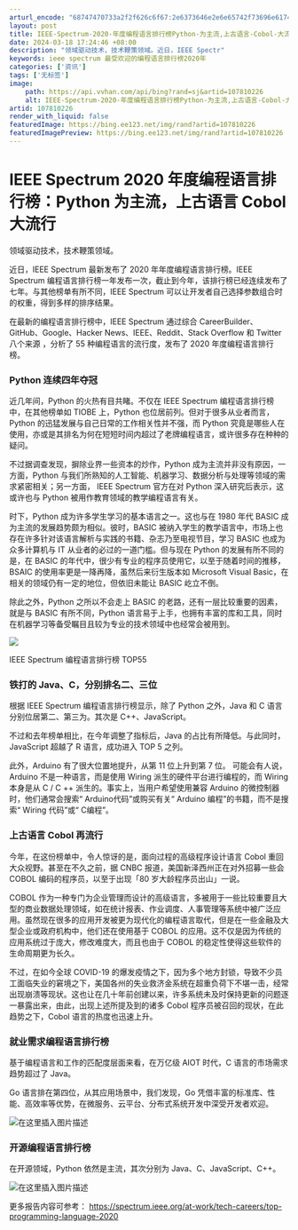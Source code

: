 ```yaml
---
arturl_encode: "68747470733a2f2f626c6f67:2e6373646e2e6e65742f73696e61745f31343932313530392f:61727469636c652f64657461696c732f313037383130323236"
layout: post
title: IEEE-Spectrum-2020-年度编程语言排行榜Python-为主流,上古语言-Cobol-大流行
date: 2024-03-18 17:24:46 +08:00
description: "领域驱动技术，技术鞭策领域。近日，IEEE Spectr"
keywords: ieee spectrum 最受欢迎的编程语言排行榜2020年
categories: ['资讯']
tags: ['无标签']
image:
    path: https://api.vvhan.com/api/bing?rand=sj&artid=107810226
    alt: IEEE-Spectrum-2020-年度编程语言排行榜Python-为主流,上古语言-Cobol-大流行
artid: 107810226
render_with_liquid: false
featuredImage: https://bing.ee123.net/img/rand?artid=107810226
featuredImagePreview: https://bing.ee123.net/img/rand?artid=107810226
---
```


# IEEE Spectrum 2020 年度编程语言排行榜：Python 为主流，上古语言 Cobol 大流行

领域驱动技术，技术鞭策领域。

近日，IEEE Spectrum 最新发布了 2020 年年度编程语言排行榜。IEEE Spectrum 编程语言排行榜一年发布一次，截止到今年，该排行榜已经连续发布了七年。与其他榜单有所不同，IEEE Spectrum 可以让开发者自己选择参数组合时的权重，得到多样的排序结果。

在最新的编程语言排行榜中，IEEE Spectrum 通过综合 CareerBuilder、GitHub、Google、Hacker News、IEEE、Reddit、Stack Overflow 和 Twitter 八个来源 ，分析了 55 种编程语言的流行度，发布了 2020 年度编程语言排行榜。

### Python 连续四年夺冠

近几年间，Python 的火热有目共睹。不仅在 IEEE Spectrum 编程语言排行榜中，在其他榜单如 TIOBE 上，Python 也位居前列。但对于很多从业者而言，Python 的迅猛发展与自己日常的工作相关性并不强，而 Python 究竟是哪些人在使用，亦或是其排名为何在短短时间内超过了老牌编程语言，或许很多存在种种的疑问。

不过据调查发现，摒除业界一些资本的炒作，Python 成为主流并非没有原因，一方面，Python 与我们所熟知的人工智能、机器学习、数据分析与处理等领域的需求紧密相关；另一方面， IEEE Spectrum 官方在对 Python 深入研究后表示，这或许也与 Python 被用作教育领域的教学编程语言有关。

时下，Python 成为许多学生学习的基本语言之一。这也与在 1980 年代 BASIC 成为主流的发展趋势颇为相似。彼时，BASIC 被纳入学生的教学语言中，市场上也存在许多针对该语言解析与实践的书籍、杂志乃至电视节目，学习 BASIC 也成为众多计算机与 IT 从业者的必过的一道门槛。但与现在 Python 的发展有所不同的是，在 BASIC 的年代中，很少有专业的程序员使用它，以至于随着时间的推移，BSAIC 的使用率更是一降再降，虽然后来衍生版本如 Microsoft Visual Basic，在相关的领域仍有一定的地位，但依旧未能让 BASIC 屹立不倒。

除此之外，Python 之所以不会走上 BASIC 的老路，还有一层比较重要的因素，就是与 BASIC 有所不同，Python 语言易于上手，也拥有丰富的库和工具，同时在机器学习等备受瞩目且较为专业的技术领域中也经常会被用到。
  
![](https://i-blog.csdnimg.cn/blog_migrate/73f92227f8aba5d3b9e2f63c8263c7bf.png#pic_center)

IEEE Spectrum 编程语言排行榜 TOP55

### 铁打的 Java、C，分别排名二、三位

根据 IEEE Spectrum 编程语言排行榜显示，除了 Python 之外，Java 和 C 语言分别位居第二、第三为。其次是 C++、JavaScript。

不过和去年榜单相比，在今年调整了指标后，Java 的占比有所降低。与此同时，JavaScript 超越了 R 语言，成功进入 TOP 5 之列。

此外，Arduino 有了很大位置地提升，从第 11 位上升到第 7 位。 可能会有人说，Arduino 不是一种语言，而是使用 Wiring 派生的硬件平台进行编程的，而 Wiring 本身是从 C / C ++ 派生的。事实上，当用户希望使用兼容 Arduino 的微控制器时，他们通常会搜索“ Arduino代码”或购买有关“ Arduino 编程”的书籍，而不是搜索“ Wiring 代码”或“ C编程”。

### 上古语言 Cobol 再流行

今年，在这份榜单中，令人惊讶的是，面向过程的高级程序设计语言 Cobol 重回大众视野。甚至在不久之前，据 CNBC 报道，美国新泽西州正在对外招募一些会 COBOL 编码的程序员，以至于出现「80 岁大龄程序员出山」一说。

COBOL 作为一种专门为企业管理而设计的高级语言，多被用于一些比较重要且大型的商业数据处理领域，如在统计报表、作业调度、人事管理等系统中被广泛应用。虽然现在很多的应用开发被更为现代化的编程语言取代，但是在一些金融及大型企业或政府机构中，他们还在使用基于 COBOL 的应用。这不仅是因为传统的应用系统过于庞大，修改难度大，而且也由于 COBOL 的稳定性使得这些软件的生命周期更为长久。

不过，在如今全球 COVID-19 的爆发疫情之下，因为多个地方封锁，导致不少员工面临失业的窘境之下，美国各州的失业救济金系统在超重负荷下不堪一击，经常出现崩溃等现状。这也让在几十年前创建以来，许多系统未及时保持更新的问题逐一暴露出来，由此，出现上述所提及到的诸多 Cobol 程序员被召回的现状，在此趋势之下，Cobol 语言的热度也迅速上升。

### 就业需求编程语言排行榜

基于编程语言和工作的匹配度层面来看，在万亿级 AIOT 时代，C 语言的市场需求趋势超过了 Java。

Go 语言排在第四位，从其应用场景中，我们发现，Go 凭借丰富的标准库、性能、高效率等优势，在微服务、云平台、分布式系统开发中深受开发者欢迎。
  
![在这里插入图片描述](https://i-blog.csdnimg.cn/blog_migrate/434ee10af1fadbea13f03b74607a7ee2.png#pic_center)

### 开源编程语言排行榜

在开源领域，Python 依然是主流，其次分别为 Java、C、JavaScript、C++。
  
![在这里插入图片描述](https://i-blog.csdnimg.cn/blog_migrate/9640b4cefad65db5a8f4f07d52b05afb.png#pic_center)

更多报告内容可参考：
<https://spectrum.ieee.org/at-work/tech-careers/top-programming-language-2020>